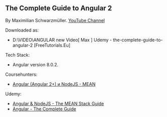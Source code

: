 ## The Complete Guide to Angular 2

By Maximilian Schwarzmüller. [YouTube Channel](https://www.youtube.com/channel/UCSJbGtTlrDami-tDGPUV9-w)

Downloaded as:
- D:\VIDEO\ANGULAR new Video\[ Max ] Udemy - the-complete-guide-to-angular-2 [FreeTutorials.Eu]

Tech Stack:
- Angular version 8.0.2.

Coursehunters:
- [Angular (Angular 2+) и NodeJS - MEAN](https://coursehunter.net/course/udemy-angular-node-mean-stack)

Udemy:
- [Angular & NodeJS - The MEAN Stack Guide](https://www.udemy.com/course/angular-2-and-nodejs-the-practical-guide/)
- [Angular - The Complete Guide](https://www.udemy.com/course/the-complete-guide-to-angular-2/)
